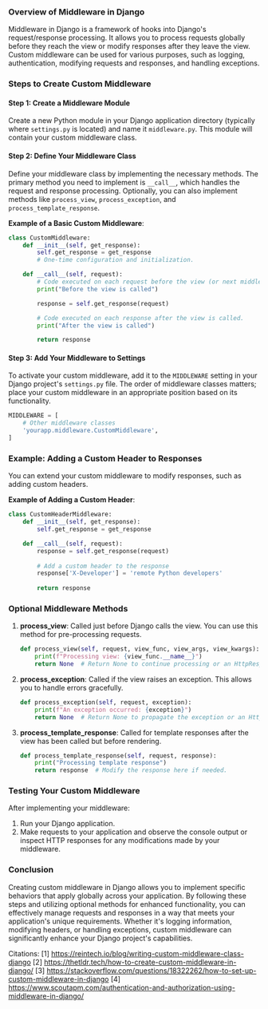 ### Overview of Middleware in Django

Middleware in Django is a framework of hooks into Django's request/response processing. It allows you to process requests globally before they reach the view or modify responses after they leave the view. Custom middleware can be used for various purposes, such as logging, authentication, modifying requests and responses, and handling exceptions.

### Steps to Create Custom Middleware

#### Step 1: Create a Middleware Module

Create a new Python module in your Django application directory (typically where `settings.py` is located) and name it `middleware.py`. This module will contain your custom middleware class.

#### Step 2: Define Your Middleware Class

Define your middleware class by implementing the necessary methods. The primary method you need to implement is `__call__`, which handles the request and response processing. Optionally, you can also implement methods like `process_view`, `process_exception`, and `process_template_response`.

**Example of a Basic Custom Middleware**:
```python
class CustomMiddleware:
    def __init__(self, get_response):
        self.get_response = get_response
        # One-time configuration and initialization.

    def __call__(self, request):
        # Code executed on each request before the view (or next middleware) is called.
        print("Before the view is called")

        response = self.get_response(request)

        # Code executed on each response after the view is called.
        print("After the view is called")

        return response
```

#### Step 3: Add Your Middleware to Settings

To activate your custom middleware, add it to the `MIDDLEWARE` setting in your Django project's `settings.py` file. The order of middleware classes matters; place your custom middleware in an appropriate position based on its functionality.

```python
MIDDLEWARE = [
    # Other middleware classes
    'yourapp.middleware.CustomMiddleware',
]
```

### Example: Adding a Custom Header to Responses

You can extend your custom middleware to modify responses, such as adding custom headers.

**Example of Adding a Custom Header**:
```python
class CustomHeaderMiddleware:
    def __init__(self, get_response):
        self.get_response = get_response

    def __call__(self, request):
        response = self.get_response(request)
        
        # Add a custom header to the response
        response['X-Developer'] = 'remote Python developers'
        
        return response
```

### Optional Middleware Methods

1. **process_view**: Called just before Django calls the view. You can use this method for pre-processing requests.
   ```python
   def process_view(self, request, view_func, view_args, view_kwargs):
       print(f"Processing view: {view_func.__name__}")
       return None  # Return None to continue processing or an HttpResponse to short-circuit.
   ```

2. **process_exception**: Called if the view raises an exception. This allows you to handle errors gracefully.
   ```python
   def process_exception(self, request, exception):
       print(f"An exception occurred: {exception}")
       return None  # Return None to propagate the exception or an HttpResponse to handle it.
   ```

3. **process_template_response**: Called for template responses after the view has been called but before rendering.
   ```python
   def process_template_response(self, request, response):
       print("Processing template response")
       return response  # Modify the response here if needed.
   ```

### Testing Your Custom Middleware

After implementing your middleware:

1. Run your Django application.
2. Make requests to your application and observe the console output or inspect HTTP responses for any modifications made by your middleware.

### Conclusion

Creating custom middleware in Django allows you to implement specific behaviors that apply globally across your application. By following these steps and utilizing optional methods for enhanced functionality, you can effectively manage requests and responses in a way that meets your application's unique requirements. Whether it's logging information, modifying headers, or handling exceptions, custom middleware can significantly enhance your Django project's capabilities.

Citations:
[1] https://reintech.io/blog/writing-custom-middleware-class-django
[2] https://thetldr.tech/how-to-create-custom-middleware-in-django/
[3] https://stackoverflow.com/questions/18322262/how-to-set-up-custom-middleware-in-django
[4] https://www.scoutapm.com/authentication-and-authorization-using-middleware-in-django/